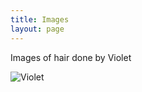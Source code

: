 ```yaml
---
title: Images
layout: page
---
```




Images of hair done by Violet

![Violet](vguzmanrobles/lis786-PorjectVGR/_pictures/IMG_0565.jpg)